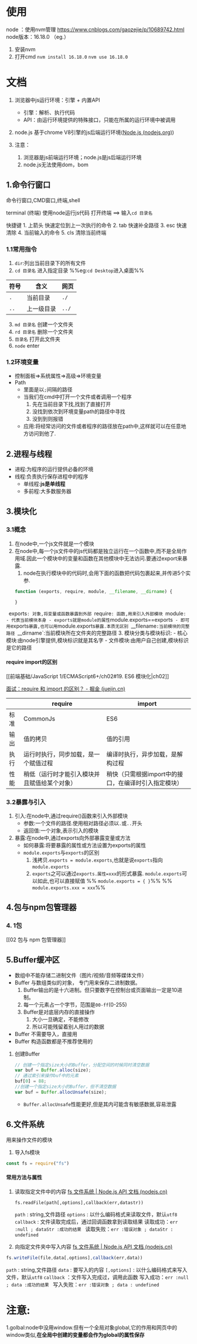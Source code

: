 # 使用

node ：使用nvm管理
https://www.cnblogs.com/gaozejie/p/10689742.html
node版本：16.18.0 （eg.）

1. 安装nvm
2. 打开cmd
	`nvm install 16.18.0`
	`nvm use 16.18.0`

# 文档

1. 浏览器中js运行环境：引擎 + 内置API
	- 引擎：解析、执行代码
	- API：由运行环境提供的特殊接口，只能在所属的运行环境中被调用

2. node.js 基于chrome V8引擎的js后端运行环境([Node.js (nodejs.org)](https://nodejs.org/en/))

3. 注意：
	1. 浏览器是js前端运行环境；node.js是js后端运行环境
	3. node.js无法使用dom，bom


## 1.命令行窗口

命令行窗口,CMD窗口,终端,shell

terminal (终端)
	使用node运行js代码
	打开终端 ==> 输入`cd 目录名`

快捷键
	1. 上箭头 快速定位到上一次执行的命令
	2. tab 快速补全路径
	3. esc 快速清除
	4. 当前输入的命令
	5. cls 清除当前终端


### 1.1常用指令

1. `dir`:列出当前目录下的所有文件
2. `cd 目录名` 进入指定目录 %%eg:`cd Desktop`进入桌面%%

|  符号 | 含义 | 网页 | 
| -------| ----- | ---|
| `.` | 当前目录 | `./` |
| `..` |上一级目录| `../` |

3. `md 目录名` 创建一个文件夹
3. `rd 目录名` 删除一个文件夹
4. `目录名` 打开此文件夹
5. `node` enter 

### 1.2环境变量

- 控制面板=>系统属性=>高级=>环境变量
- Path
	-  里面是以`;`间隔的路径
	- 当我们在cmd中打开一个文件或者调用一个程序
		1. 先在当前目录下找,找到了直接打开
		2. 没找到依次到环境变量path的路径中寻找
		3. 没到到则报错
	-  应用:将经常访问的文件或者程序的路径放在path中,这样就可以在任意地方访问到他了.
	
## 2.进程与线程

- 进程:为程序的运行提供必备的环境
- 线程:负责执行保存进程中的程序
	- 单线程:**js是单线程**
	- 多前程:大多数服务器
	
## 3.模块化

### 3.1概念

1. 在node中,一个js文件就是一个模块
2. 在node中,每一个js文件中的js代码都是独立运行在一个函数中,而不是全局作用域.因此一个模块中的变量和函数在其他模块中无法访问.要通过export来暴露.
	1. node在执行模块中的代码时,会用下面的函数把代码包裹起来,并传进5个实参.
	```js
	function (exports, require, module, __filename, __dirname) { 
	
	}
	```
`
	`exports`: 对象,将变量或函数暴露到外部
	`require`: 函数,用来引入外部模块
	`module`:
		- 代表当前模块本身
		- exports就是module的属性`module.exports==exports`
		- 即可用`exports`暴露,也可以用`module.exports`暴露.本质无区别
	`__filename`:当前模块的完整路径
	`__dirname`:当前模块所在文件夹的完整路径
3.  模块分类与模块标识:
	- 核心模块:由node引擎提供,模块标识就是其名字
	- 文件模块:由用户自己创建,模块标识是它的路径

#### require import的区别

[[前端基础/JavaScript 1/ECMAScript6+/ch02#19. ES6 模块化|ch02]]

[面试：require 和 import 的区别？ - 掘金 (juejin.cn)](https://juejin.cn/post/7014011266796617736)

| |require|import|
|-|-------|------|
|标准|CommonJs|ES6|
|输出|值的拷贝|值的引用|
|执行|运行时执行，同步加载，是一个赋值过程|编译时执行，异步加载，是解构过程|
|性能|稍低（运行时才能引入模块并且赋值给某个对象）| 稍快（只需根据import中的接口，在编译时引入指定模块）|


### 3.2暴露与引入

1. 引入:在node中,通过require()函数来引入外部模块
	- 参数:一个文件的路径.使用相对路径必须以`.`或`..`开头
	- 返回值:一个对象,表示引入的模块
2. 暴露:在node中,通过exports向外部暴露变量或方法
	- 如何暴露:将要暴露的属性或方法设置为exports的属性
	- `module.exports`与`exports`的区别
		1. 浅拷贝.`exports = module.exports`,也就是说`exports`指向`module.exports`
		2. `exports`之可以通过`exports.属性=xxx`的形式暴露.
		   `module.exports`可以如此,也可以直接赋值
		   %% `module.exports = { }`%%
		   %% `module.exports.xxx = xxx`%%
		   

## 4.包与npm包管理器
### 4. 1包
[[02 包与 npm 包管理器]]
    
## 5.Buffer缓冲区
- 数组中不能存储二进制文件（图片/视频/音频等媒体文件）
- Buffer 与数组类似的对象， 专门用来保存二进制数据。
	1. Buffer输出的是十六进制。但只要数字在控制台或页面输出一定是10进制。
	2. 每一个元素占一个字节，范围是`00-ff`(0-255)
	3. Buffer是对底层内存的直接操作
		1. 大小一旦确定，不能修改
		2. 所以可能残留着别人用过的数据
- Buffer 不需要导入，直接用
- Buffer 构造函数都是不推荐使用的

1. 创建Buffer
	```js
	// 创建一个指定size大小的Buffer，分配空间的时候同时清空数据
	var buf = Buffer.alloc(size);  
	// 通过索引来操作buf中的元素
	buf[0] = 88;
	//创建一个指定size大小的Buffer，但不清空数据
	var buf = Buffer.allocUnsafe(size);   
	```
	- `Buffer.allocUnsafe`性能更好,但是其内可能含有敏感数据,容易泄露


## 6.文件系统

用来操作文件的模块

1. 导入fs模块
```js
const fs = require("fs")
```

####  常用方法与属性

1. 读取指定文件中的内容
	[fs 文件系统 | Node.js API 文档 (nodejs.cn)](http://nodejs.cn/api-v16/fs.html#fsreadfilepath-options-callback)
	
	```JS
	fs.readFile(path[,options],callback(err,datastr))
	```
	
	`path` : string,文件路径
	`options` : 以什么编码格式来读取文件，默认`utf8`
	`callback` : 文件读取完成后，通过回调函数拿到读取结果 
		读取成功：`err :null ; dataStr :成功的结果 `
		读取失败：`err :错误对象 ; dataStr : undefined`

2. 向指定文件夹中写入内容
[fs 文件系统 | Node.js API 文档 (nodejs.cn)](http://nodejs.cn/api-v16/fs.html#fswritefilefile-data-options-callback)

```js
fs.writeFile(file,data[,options],callback(err,data))
```

`path` : string,文件路径
`data` : 要写入的内容
`[,options]` :  以什么编码格式来写入文件，默认`utf8`
`callback` ：文件写入完成过，调用此函数
	写入成功：`err :null ; data :成功的结果 `
	写入失败：`err :错误对象 ; data : undefined`

# 注意:
1.golbal:node中没用window.但有一个全局对象global,它的作用和网页中的window类似,**在全局中创建的变量都会作为global的属性保存**


	
	